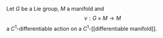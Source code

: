 Let $G$ be a Lie group, $M$ a manifold and
$$
\nu : G\times M\to M
$$
a $C^1$-differentiable action on a $C^1$-[[differentiable manifold]].